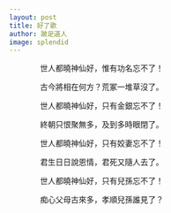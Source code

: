 ```yaml
---
layout: post
title: 好了歌 
author: 跛足道人
image: splendid
---
```


　　　　世人都曉神仙好，惟有功名忘不了！

　　　　古今將相在何方？荒冢一堆草沒了。

　　　　世人都曉神仙好，只有金銀忘不了！

　　　　終朝只恨聚無多，及到多時眼閉了。

　　　　世人都曉神仙好，只有姣妻忘不了！

　　　　君生日日說恩情，君死又隨人去了。

　　　　世人都曉神仙好，只有兒孫忘不了！

　　　　痴心父母古來多，孝順兒孫誰見了？

